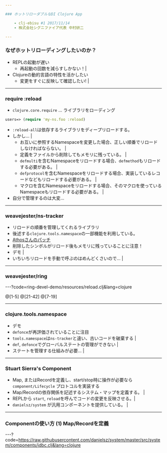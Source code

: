 ```yaml
---

### ホットリローダブルなDI Clojure App

    - clj-ebisu #1 2017/11/14
    - 株式会社シグニファイア代表 中村研二

---
```


### なぜホットリローディングしたいのか？

- REPLの起動が遅い
    - 再起動の回数を減らすしかない！|
-  Clojureの動的言語の特性を活かしたい
    - 変更をすぐに反映して確認したい! | 

---

### require :reload

- `clojure.core.require` ... ライブラリをローディング

```clojure
users=> (require 'my-ns.foo :reload)
```

- `:reload-all`は依存するライブラリをディープリロードする。
- しかし... |
    - お互いに参照するNamespaceを変更した場合、正しい順番でリロードしなければならない。 |
    - 定義をファイルから削除してもメモリに残っている。 |
    - `defmulti`を含むNamespaceをリロードする場合、`defmethod`もリロードする必要がある。 |
    - `defprotocol`を含むNamespaceをリロードする場合、実装しているレコードなどもリロードする必要がある。 |
    - マクロを含むNamespaceをリロードする場合、そのマクロを使っているNamespaceもリロードする必要がある。 |
- 自分で管理するのは大変...

---

### weavejester/ns-tracker

- リロードの順番を管理してくれるライブラリ
- 後述する`clojure.tools.namespace`の一部機能を利用している。
- [Athosさんのパッチ](https://github.com/weavejester/ns-tracker/pull/17) 
- 削除したシンボルがリロード後もメモリに残っていることに注意！
- デモ |
- いちいちリロードを手動で呼ぶのはめんどくさいので... |
---

### weavejester/ring

---?code=ring-devel-demo/resources/reload.clj&lang=clojure

@[1-5]
@[21-42]
@[7-19]
 
---

### clojure.tools.namespace

- デモ
- `defonce`が再評価されていることに注目 
- `tools.namespace`は`ns-tracker`と違い、古いコードを破棄する | 
- `def`, `defonce`でグローバルステートの管理ができない |
- ステートを管理する仕組みが必要... |

---

### Stuart Sierra's Component

- Map, またはRecordを定義し、start/stop時に操作が必要なら `component/Lifecycle` プロトコルを実装する
- Map/Recordの依存関係を記述するシステム・マップを定義する。 | 
- REPLから `start`, `reload`を呼んでコードの変更を反映させる。|
- `danielsz/system` が汎用コンポーネントを提供している。 | 

---

### Componentの使い方 (1) Map/Recordを定義

---?code=https://raw.githubusercontent.com/danielsz/system/master/src/system/components/jdbc.clj&lang=clojure





